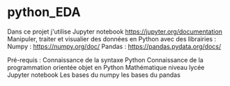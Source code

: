 # python_EDA
Dans ce projet j'utilise Jupyter notebook https://jupyter.org/documentation
Manipuler, traiter et visualier des données en Python avec des librairies :
Numpy : https://numpy.org/doc/
Pandas : https://pandas.pydata.org/docs/

Pré-requis :
Connaissance de la syntaxe Python
Connaissance de la programmation orientée objet en Python
Mathématique niveau lycée
Jupyter notebook
Les bases du numpy
les bases du pandas
